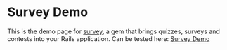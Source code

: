 # Survey Demo

This is the demo page for [survey](https://github.com/runtimerevolution/survey), a gem that brings quizzes, surveys and contests into your Rails application.
Can be tested here: [Survey Demo](http://survey-demo.herokuapp.com/)